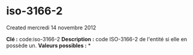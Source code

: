 iso-3166-2
==========
Created mercredi 14 novembre 2012

**Clé :** code:iso-3166-2
**Description :** code ISO-3166-2 de l'entité si elle en possède un.
**Valeurs possibles :** *
